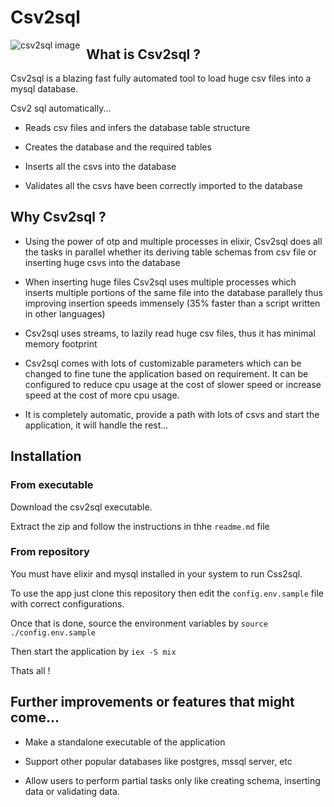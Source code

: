 # Csv2sql


<img src="https://github.com/Arpan-Kreeti/csv2sql/blob/master/repo_image.png"
     alt="csv2sql image"
     style="float: left; margin-right: 10px;" />

## What is Csv2sql ?

Csv2sql is a blazing fast fully automated tool to load huge csv files into a mysql database.

Csv2 sql automatically...

* Reads csv files and infers the database table structure

* Creates the database and the required tables

* Inserts all the csvs into the database

* Validates all the csvs have been correctly imported to the database


## Why Csv2sql ?

* Using the power of otp and multiple processes in elixir, Csv2sql does all the tasks
  in parallel whether its deriving table schemas from csv file or inserting huge csvs into the database

* When inserting huge files Csv2sql uses multiple processes which inserts multiple portions of the same file
  into the database parallely thus improving insertion speeds immensely (35% faster than a script written in other languages)

* Csv2sql uses streams, to lazily read huge csv files, thus it has minimal memory footprint

* Csv2sql comes with lots of customizable parameters which can be changed to fine tune the application based on requirement.
  It can be configured to reduce cpu usage at the cost of slower speed or increase speed at the cost of more cpu usage.

* It is completely automatic, provide a path with lots of csvs and start the application, it will handle the rest...


## Installation


### From executable

Download the csv2sql executable.

Extract the zip and follow the instructions in thhe ```readme.md``` file

### From repository

You must have elixir and mysql installed in your system to run Css2sql.

To use the app just clone this repository then edit the ```config.env.sample``` file with correct configurations.

Once that is done, source the environment variables by ```source ./config.env.sample```

Then start the application by ```iex -S mix```

Thats all !


## Further improvements or features that might come...

* Make a standalone executable of the application

* Support other popular databases like postgres, mssql server, etc

* Allow users to perform partial tasks only like creating schema, inserting data or validating data.
